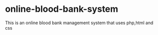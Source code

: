 # online-blood-bank-system
This is an online blood bank management system that uses php,html and css
